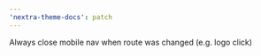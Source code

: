 ```yaml
---
'nextra-theme-docs': patch
---
```


Always close mobile nav when route was changed (e.g. logo click)
